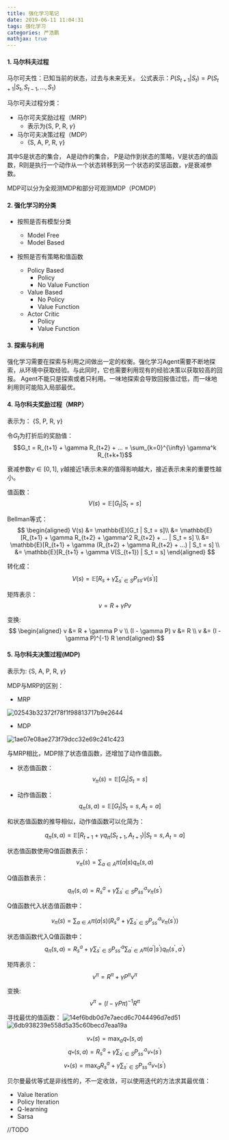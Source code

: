 ```yaml
---
title: 强化学习笔记
date: 2019-06-11 11:04:31
tags: 强化学习
categories: 严浩鹏
mathjax: true
---
```


#### 1. 马尔科夫过程

马尔可夫性：已知当前的状态，过去与未来无关。
公式表示：$P(S_{t+1} | S_{t}) = P(S_{t+1} | S_{t}, S_{t-1}, ..., S_{1})$

马尔可夫过程分类：
* 马尔可夫奖励过程（MRP）
   * 表示为{S, P, R, $\gamma$}
* 马尔可夫决策过程（MDP）
   * {S, A, P, R, $\gamma$} 

其中S是状态的集合， A是动作的集合， P是动作到状态的策略，V是状态的值函数，R则是执行一个动作从一个状态转移到另一个状态的奖惩函数，$\gamma$是衰减参数。

MDP可以分为全观测MDP和部分可观测MDP（POMDP）

#### 2. 强化学习的分类

* 按照是否有模型分类
    * Model Free
    * Model Based

* 按照是否有策略和值函数
    * Policy Based
        * Policy
        * No Value Function
    * Value Based
        * No Policy
        * Value Function
    * Actor Critic
        * Policy
        * Value Function

#### 3. 探索与利用

强化学习需要在探索与利用之间做出一定的权衡。强化学习Agent需要不断地探索，从环境中获取经验。与此同时，它也需要利用现有的经验决策以获取较高的回报。
Agent不能只是探索或者只利用。一味地探索会导致回报值过低，而一味地利用则可能陷入局部最优。


#### 4. 马尔科夫奖励过程（MRP）

表示为： {S, P, R, $\gamma$}

令$G_t$为打折后的奖励值：
$$G_t = R_{t+1} + \gamma R_{t+2} + ... = \sum_{k=0}^{\infty} \gamma^k R_{t+k+1}$$

衰减参数$\gamma \in [0, 1]$, $\gamma$越接近1表示未来的值得影响越大，接近表示未来的重要性越小。

值函数：
$$V(s) =  \mathbb{E} [ G_t | S_t = s ]$$

Bellman等式：
$$
\begin{aligned}
V(s) &= \mathbb{E}[G_t | S_t = s]\\
    &= \mathbb{E}[R_{t+1} + \gamma R_{t+2} + \gamma^2 R_{t+2} + ... | S_t = s] \\
    &= \mathbb{E}[R_{t+1} + \gamma (R_{t+2} + \gamma R_{t+2} + ...) | S_t = s] \\
    &= \mathbb{E}[R_{t+1} + \gamma V(S_{t+1}) | S_t = s]
\end{aligned}
$$

转化成： 
$$V(s) = \mathbb{E}[R_s + \gamma \sum_{s^{'} \in S} P_{ss'} v(s^{'})]$$

矩阵表示： 
$$v = R + \gamma P v$$

变换:
$$
\begin{aligned}
v &= R + \gamma P v \\
    (I - \gamma P) v &= R \\
    v &= (I - \gamma P)^{-1} R
\end{aligned}
$$

#### 5. 马尔科夫决策过程(MDP)

表示为: {S, A, P, R, $\gamma$}

MDP与MRP的区别：
* MRP

![02543b32372f78f1f98813717b9e2644](51C658D7-D7E4-41F0-BE21-68B5FDEB328B.png)
* MDP

![1ae07e08ae273f79dcc32e69c241c423](A5889761-76B1-41F9-BA85-D24667B330C9.png)
 
与MRP相比，MDP除了状态值函数，还增加了动作值函数。
* 状态值函数：
$$v_{\pi}(s) =  \mathbb{E} [ G_t | S_t = s]$$

* 动作值函数：
$$q_{\pi}(s, a) =  \mathbb{E} [ G_t | S_t = s, A_t = a ]$$

和状态值函数的推导相似，动作值函数可以化简为：

$$q_{\pi}(s, a) =  \mathbb{E} [ R_{t+1} + \gamma q_{\pi}(S_{t+1}, A_{t+1}) | S_t = s,  A_t = a ]$$

状态值函数使用Q值函数表示：
$$v_{\pi}(s) =  \sum_{a \in A} \pi(a|s) q_{\pi}(s, a)$$

Q值函数表示：
$$q_{\pi}(s, a) = R_{s}^{a} + \gamma \sum_{s^{'} \in S} P_{ss^{'}}^a v_{\pi}(s^{'})$$

Q值函数代入状态值函数中：

$$v_{\pi}(s) =  \sum_{a \in A} \pi(a|s) \left (R_{s}^{a} + \gamma \sum_{s^{'} \in S} P_{ss^{'}}^a v_{\pi}(s^{'}) \right )$$

状态值函数代入Q值函数中：
$$q_{\pi}(s, a) = R_{s}^{a} + \gamma \sum_{s^{'} \in S} P_{ss^{'}}^a   \sum_{a^{'} \in A} \pi(a^{'}|s^{'}) q_{\pi}(s^{'}, a^{'})$$

矩阵表示： 
$$v^{\pi} = R^{\pi} + \gamma P^{\pi} v^{\pi}$$

变换:
$$v^{\pi} = (I - \gamma P{\pi})^{-1} R^{\pi}$$

寻找最优的值函数：
![14ef6bdb0d7e7aecd6c7044496d7ed51](1B69E559-0C65-4605-AD6A-D729C74AD155.png)
![6db938239e558d5a35c60becd7eaa19a](86F9B82B-1EE0-45AF-9B15-CA8C800B8683.png)

$$v_{*}(s) = \max_a  q_{*}(s, a)$$
$$q_{*}(s, a) = R_{s}^{a} + \gamma \sum_{s^{'} \in S} P_{ss^{'}}^{a} v_{*}(s^{'})$$
$$v_{*}(s) = \max_a R_s^a + \gamma \sum_{s^{'} \in S} P_{ss^{'}}^{a} v_{*}(s^{'})$$

贝尔曼最优等式是非线性的，不一定收敛，可以使用迭代的方法求其最优值：
* Value Iteration
* Policy Iteration
* Q-learning
* Sarsa


//TODO

